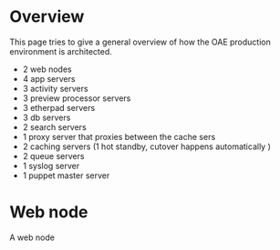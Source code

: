 # Overview

This page tries to give a general overview of how the OAE production environment is architected.

* 2 web nodes
* 4 app servers
* 3 activity servers
* 3 preview processor servers
* 3 etherpad servers
* 3 db servers
* 2 search servers
* 1 proxy server that proxies between the cache sers
* 2 caching servers (1 hot standby, cutover happens automatically )
* 2 queue servers
* 1 syslog server
* 1 puppet master server


# Web node

A web node
